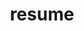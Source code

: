 ---
layout: cv
permalink: /resume/
title: resume
nav: true
nav_order: 4
cv_pdf: 1-2-23-resume.pdf
---